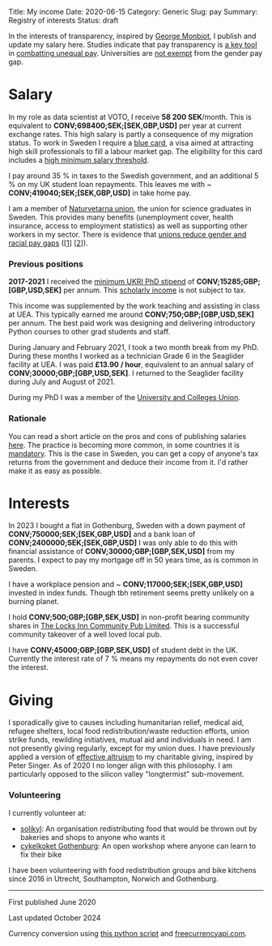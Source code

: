 Title: My income
Date: 2020-06-15
Category: Generic
Slug: pay
Summary: Registry of interests
Status: draft


In the interests of transparency, inspired by [George Monbiot](https://www.monbiot.com/registry-of-interests/), I publish and update my salary here. Studies indicate that pay transparency is [a key tool](https://www.payscale.com/research-and-insights/pay-transparency/) in [combatting unequal pay](https://www.aauw.org/resources/news/media/press-releases/salary-transparency-linked-to-smaller-gender-pay-gap/). Universities are [not exempt](https://hbr.org/2020/02/can-transparency-laws-fix-the-gender-wage-gap) from the gender pay gap.
# Salary

In my role as data scientist at VOTO, I receive **58 200 SEK**/month. This is equivalent to **CONV;698400;SEK;[SEK,GBP,USD]** per year at current exchange rates. This high salary is partly a consequence of my migration status. To work in Sweden I require a [blue card](https://ec.europa.eu/home-affairs/policies/migration-and-asylum/legal-migration-and-integration/work/eu-blue-card_en), a visa aimed at attracting high skill professionals to fill a labour market gap. The eligibility for this card includes a [high minimum salary threshold](https://ec.europa.eu/immigration/blue-card/sweden_en).

I pay around 35 % in taxes to the Swedish government, and an additional 5 % on my UK student loan repayments. This leaves me with ~ **CONV;419040;SEK;[SEK,GBP,USD]** in take home pay. 

I am a member of [Naturvetarna union](https://www.naturvetarna.se/), the union for science graduates in Sweden. This provides many benefits (unemployment cover, health insurance, access to employment statistics) as well as supporting other workers in my sector. There is evidence that [unions reduce gender and racial pay gaps](https://www.afscme.org/blog/studies-find-unions-close-gender-and-racial-pay-gaps) ([[1](https://nwlc.org/wp-content/uploads/2021/07/Union-Factsheet-9.8.21.pdf)] [[2](https://cdn.americanprogress.org/content/uploads/2021/08/03103606/UnionsWealth-brief-2.pdf)]).

### Previous positions

**2017-2021** I received the [minimum UKRI PhD stipend](https://www.ukri.org/skills/funding-for-research-training/) of **CONV;15285;GBP;[GBP,USD,SEK]** per annum. This [scholarly income](https://www.gov.uk/hmrc-internal-manuals/employment-income-manual/eim06205) is not subject to tax.

This income was supplemented by the work teaching and assisting in class at UEA. This typically earned me around **CONV;750;GBP;[GBP,USD,SEK]** per annum. The best paid work was designing and delivering introductory Python courses to other grad students and staff.

During January and February 2021, I took a two month break from my PhD. During these months I worked as a technician Grade 6 in the Seaglider facility at UEA. I was paid **£13.90 / hour**, equivalent to an annual salary of **CONV;30000;GBP;[GBP,USD,SEK]**. I returned to the Seaglider facility during July and August of 2021.

During my PhD I was a member of the [University and Colleges Union](https://www.ucu.org.uk/).

### Rationale

You can read a short article on the pros and cons of publishing salaries [here](https://time.com/5353848/salary-pay-transparency-work/). The practice is becoming more common, in some countries it is [mandatory](https://www.bbc.co.uk/news/magazine-40669239). This is the case in Sweden, you can get a copy of anyone's tax returns from the government and deduce their income from it. I'd rather make it as easy as possible.

# Interests

In 2023 I bought a flat in Gothenburg, Sweden with a down payment of **CONV;750000;SEK;[SEK,GBP,USD]** and a bank loan of **CONV;2400000;SEK;[SEK,GBP,USD]** I was only able to do this with financial assistance of **CONV;30000;GBP;[GBP,SEK,USD]**  from my parents. I expect to pay my mortgage off in 50 years time, as is common in Sweden.

I have a workplace pension and ~ **CONV;117000;SEK;[SEK,GBP,USD]** invested in index funds. Though tbh retirement seems pretty unlikely on a burning planet.

I hold **CONV;500;GBP;[GBP,SEK,USD]** in non-profit bearing  community shares in [The Locks Inn Community Pub Limited](https://thelocksinn.com/). This is a successful community takeover of a well loved local pub.

I have **CONV;45000;GBP;[GBP,SEK,USD]** of student debt in the UK. Currently the interest rate of 7 % means my repayments do not even cover the interest.

# Giving

I sporadically give to causes including humanitarian relief, medical aid, refugee shelters, local food redistribution/waste reduction efforts, union strike funds, rewilding initiatives, mutual aid and individuals in need. I am not presently giving regularly, except for my union dues. I have previously applied a version of [effective altruism](https://en.wikipedia.org/wiki/Effective_altruism) to my charitable giving, inspired by Peter Singer. As of 2020 I no longer align with this philosophy. I am particularly opposed to the silicon valley "longtermist" sub-movement.

### Volunteering

I currently volunteer at:

- [solikyl](https://solikyl.se/): An organisation redistributing food that would be thrown out by bakeries and shops to anyone who wants it
- [cykelkoket Gothenburg](https://www.cykelkoket.org/faq): An open workshop where anyone can learn to fix their bike

I have been volunteering with food redistribution groups and bike kitchens since 2016 in Utrecht, Southampton, Norwich and Gothenburg.

----------------------

First published June 2020

Last updated October 2024

Currency conversion using [this python script](https://github.com/callumrollo/callumrollo.github.io/blob/source/scripts/currency_convert.py) and [freecurrencyapi.com](https://freecurrencyapi.com).

